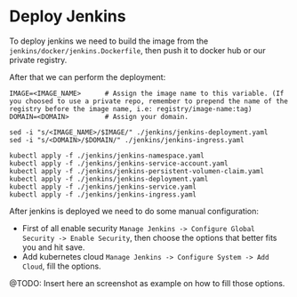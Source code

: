 # Deploy Jenkins

To deploy jenkins we need to build the image from the `jenkins/docker/jenkins.Dockerfile`, then push it to docker hub or our private registry.

After that we can perform the deployment:

```
IMAGE=<IMAGE_NAME>      # Assign the image name to this variable. (If you choosed to use a private repo, remember to prepend the name of the registry before the image name, i.e: registry/image-name:tag)
DOMAIN=<DOMAIN>         # Assign your domain.

sed -i "s/<IMAGE_NAME>/$IMAGE/" ./jenkins/jenkins-deployment.yaml
sed -i "s/<DOMAIN>/$DOMAIN/" ./jenkins/jenkins-ingress.yaml

kubectl apply -f ./jenkins/jenkins-namespace.yaml
kubectl apply -f ./jenkins/jenkins-service-account.yaml
kubectl apply -f ./jenkins/jenkins-persistent-volumen-claim.yaml
kubectl apply -f ./jenkins/jenkins-deployment.yaml
kubectl apply -f ./jenkins/jenkins-service.yaml
kubectl apply -f ./jenkins/jenkins-ingress.yaml
```

After jenkins is deployed we need to do some manual configuration:
- First of all enable security `Manage Jenkins -> Configure Global Security -> Enable Security`, then choose the options that better fits you and hit save.
- Add kubernetes cloud `Manage Jenkins -> Configure System -> Add Cloud`, fill the options.

@TODO: Insert here an screenshot as example on how to fill those options.
